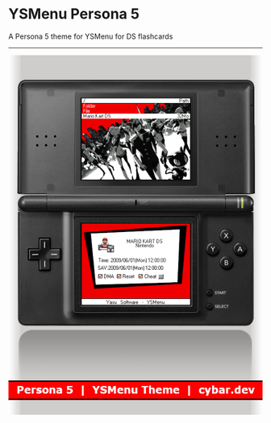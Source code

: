 # YSMenu Persona 5

A Persona 5 theme for YSMenu for DS flashcards

---

![preview image](./TTMenu/full-preview.png "Persona 5 theme preview")
